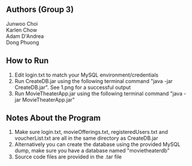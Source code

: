 Authors (Group 3)
---
Junwoo Choi   
Karlen Chow   
Adam D'Andrea   
Dong Phuong      

How to Run
---
1. Edit login.txt to match your MySQL environment/credentials
2. Run CreateDB.jar using the following terminal command "java -jar CreateDB.jar". See 1.png for a successful output
3. Run MovieTheaterApp.jar using the following terminal command "java -jar MovieTheaterApp.jar"

Notes About the Program
---
1. Make sure login.txt, movieOfferings.txt, registeredUsers.txt and voucherList.txt are all in the same directory as CreateDB.jar
2. Alternatively you can create the database using the provided MySQL dump, make sure you have a database named "movietheaterdb"
3. Source code files are provided in the .tar file